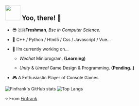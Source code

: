 ## <img src="https://raw.githubusercontent.com/alexnaiman/alexnaiman/master/resources/welcomeglitch.gif" width="50px" /> Yoo, there! 👀



- 😎 🇨🇳**Freshman**, _Bsc in Computer Science._
- 🌱 C++ / Python / Html5 / Css / Javascript / Vue...


- 🤔 I’m currently working on...
  - _Wechat_ Miniprogram. **(Learning)**
  
  - _Unity_ & _Unreal_ Game Design & Programming. **(Pending..)**
  
- 🎮 A Enthusiastic Player of Console Games.

<!--## ⚡ Fun fact
- 😏 A Enthusiastic Fan of Console Games.

- 💕 _ARPG,JRPG_ and _FPS_ Lover.

- 🎮 Welcome To -->

![Finfrank's GitHub stats](https://github-readme-stats.vercel.app/api?username=Finfrank&show_icons=true&theme=vue&hide=prs,issues,contribs)
![Top Langs](https://github-readme-stats.vercel.app/api/top-langs/?username=Finfrank&layout=compact&theme=vue)


⭐️ From [Finfrank](https://github.com/Finfrank)
